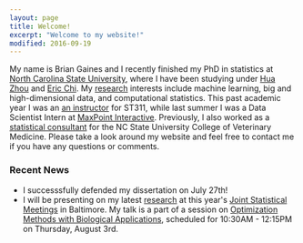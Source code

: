 ```yaml
---
layout: page
title: Welcome!
excerpt: "Welcome to my website!"
modified: 2016-09-19
---
```


My name is Brian Gaines and I recently finished my PhD in statistics at [North Carolina State University](http://www.ncsu.edu), where I have been studying under [Hua Zhou](http://hua-zhou.github.io/) and [Eric Chi](www.ericchi.com).  My [research](http://brgaines.github.io/research/) interests include machine learning, big and high-dimensional data, and computational statistics.  This past academic year I was an [an instructor](http://brgaines.github.io/teaching/) for ST311, while last summer I was a Data Scientist Intern at [MaxPoint Interactive](http://maxpoint.com/us).  Previously, I also worked as a [statistical consultant](http://brgaines.github.io/consulting/) for the NC State University College of Veterinary Medicine.  Please take a look around my website and feel free to contact me if you have any questions or comments.

### Recent News
- I successsfully defended my dissertation on July 27th!
- I will be presenting on my latest [research](http://brgaines.github.io/research/) at this year's [Joint Statistical Meetings](https://ww2.amstat.org/meetings/jsm/2017/) in Baltimore.  My talk is a part of a session on [Optimization Methods with Biological Applications](https://ww2.amstat.org/meetings/jsm/2017/onlineprogram/ActivityDetails.cfm?SessionID=214213), scheduled for 10:30AM - 12:15PM on Thursday, August 3rd.

